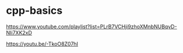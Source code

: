 # cpp-basics
https://www.youtube.com/playlist?list=PLrB7VCHji9zhoXMnbNUBqvD-NIi7XK2xD

https://youtu.be/-TkoO8Z07hI
